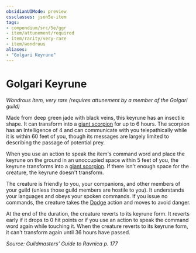 ```yaml
---
obsidianUIMode: preview
cssclasses: json5e-item
tags:
- compendium/src/5e/ggr
- item/attunement/required
- item/rarity/very-rare
- item/wondrous
aliases: 
- "Golgari Keyrune"
---
```

# Golgari Keyrune
*Wondrous Item, very rare (requires attunement by a member of the Golgari guild)*  


Made from deep green jade with black veins, this keyrune has an insectile shape. It can transform into a [giant scorpion](/compendium/bestiary/beast/giant-scorpion.md) for up to 6 hours. The scorpion has an Intelligence of 4 and can communicate with you telepathically while it is within 60 feet of you, though its messages are largely limited to describing the passage of potential prey.

When you use an action to speak the item's command word and place the keyrune on the ground in an unoccupied space within 5 feet of you, the keyrune transforms into a [giant scorpion](/compendium/bestiary/beast/giant-scorpion.md). If there isn't enough space for the creature, the keyrune doesn't transform.

The creature is friendly to you, your companions, and other members of your guild (unless those guild members are hostile to you). It understands your languages and obeys your spoken commands. If you issue no commands, the creature takes the [Dodge](2.%20GM%20Tools/Misc%20DND%20Handbook/compendium/rules/actions.md#Dodge) action and moves to avoid danger.

At the end of the duration, the creature reverts to its keyrune form. It reverts early if it drops to 0 hit points or if you use an action to speak the command word again while touching it. When the creature reverts to its keyrune form, it can't transform again until 36 hours have passed.

*Source: Guildmasters' Guide to Ravnica p. 177*